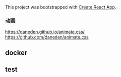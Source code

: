 This project was bootstrapped with [Create React App](https://github.com/facebook/create-react-app).

### 动画
https://daneden.github.io/animate.css/
https://github.com/daneden/animate.css

## docker
## test